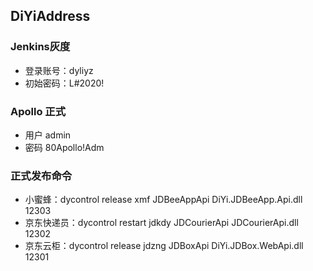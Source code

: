 ## DiYiAddress

### Jenkins灰度
- 登录账号：dyliyz      
- 初始密码：L#2020!

### Apollo 正式
- 用户 admin
- 密码 80Apollo!Adm

### 正式发布命令
- 小蜜蜂：dycontrol release xmf JDBeeAppApi DiYi.JDBeeApp.Api.dll 12303
- 京东快递员：dycontrol restart jdkdy JDCourierApi JDCourierApi.dll 12302
- 京东云柜：dycontrol release jdzng JDBoxApi DiYi.JDBox.WebApi.dll 12301